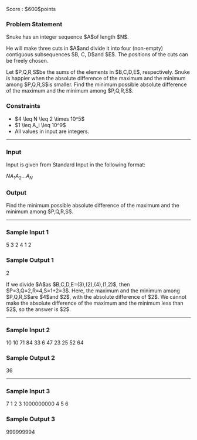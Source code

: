 
<div>

<span>

<span>

<p>
Score : $600$points
</p>

<div>

<section>

### **Problem Statement**

<p>
Snuke has an integer sequence $A$of length $N$.
</p>

<p>
He will make three cuts in $A$and divide it into four (non-empty) contiguous subsequences $B, C, D$and $E$.
The positions of the cuts can be freely chosen.
</p>

<p>
Let $P,Q,R,S$be the sums of the elements in $B,C,D,E$, respectively.
Snuke is happier when the absolute difference of the maximum and the minimum among $P,Q,R,S$is smaller.
Find the minimum possible absolute difference of the maximum and the minimum among $P,Q,R,S$.
</p>

</section>

</div>

<div>

<section>

### **Constraints**

<ul>

<li>
$4 \leq N \leq 2 \times 10^5$
</li>

<li>
$1 \leq A_i \leq 10^9$
</li>

<li>
All values in input are integers.
</li>

</ul>

</section>

</div>

---

<div>

<div>

<section>

### **Input**

<p>
Input is given from Standard Input in the following format:
</p>

<div>

$N$$A_1$$A_2$$...$$A_N$
</div>

</section>

</div>

<div>

<section>

### **Output**

<p>
Find the minimum possible absolute difference of the maximum and the minimum among $P,Q,R,S$.
</p>

</section>

</div>

</div>

---

<div>

<section>

### **Sample Input 1**

<div>

5
3 2 4 1 2

</div>

</section>

</div>

<div>

<section>

### **Sample Output 1**

<div>

2

</div>

<p>
If we divide $A$as $B,C,D,E=(3),(2),(4),(1,2)$, then $P=3,Q=2,R=4,S=1+2=3$.
Here, the maximum and the minimum among $P,Q,R,S$are $4$and $2$, with the absolute difference of $2$.
We cannot make the absolute difference of the maximum and the minimum less than $2$, so the answer is $2$.
</p>

</section>

</div>

---

<div>

<section>

### **Sample Input 2**

<div>

10
10 71 84 33 6 47 23 25 52 64

</div>

</section>

</div>

<div>

<section>

### **Sample Output 2**

<div>

36

</div>

</section>

</div>

---

<div>

<section>

### **Sample Input 3**

<div>

7
1 2 3 1000000000 4 5 6

</div>

</section>

</div>

<div>

<section>

### **Sample Output 3**

<div>

999999994

</div>

</section>

</div>

</span>

</span>

</div>
